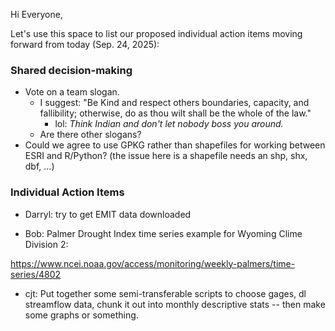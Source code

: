 



Hi Everyone, 

Let's use this space to list our proposed individual action items moving forward from today (Sep. 24, 2025):

### Shared decision-making
- Vote on a team slogan.
  - I suggest: "Be Kind and respect others boundaries, capacity, and fallibility; otherwise, do as thou wilt shall be the whole of the law."
    - lol: *Think Indian and don't let nobody boss you around.*
  - Are there other slogans?
- Could we agree to use GPKG rather than shapefiles for working between ESRI and R/Python? (the issue here is a shapefile needs an shp, shx, dbf, ...)

### Individual Action Items

- Darryl: try to get EMIT data downloaded

- Bob: Palmer Drought Index time series example for Wyoming Clime Division 2:

https://www.ncei.noaa.gov/access/monitoring/weekly-palmers/time-series/4802

- cjt: Put together some semi-transferable scripts to choose gages, dl streamflow data, chunk it out into monthly descriptive stats -- then make some graphs or something. 
